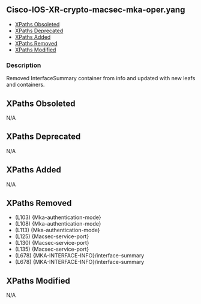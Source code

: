## Cisco-IOS-XR-crypto-macsec-mka-oper.yang

- [XPaths Obsoleted](#xpaths-obsoleted)
- [XPaths Deprecated](#xpaths-deprecated)
- [XPaths Added](#xpaths-added)
- [XPaths Removed](#xpaths-removed)
- [XPaths Modified](#xpaths-modified)

### Description

Removed InterfaceSummary container from info and updated with new leafs and containers.

## XPaths Obsoleted

N/A

## XPaths Deprecated

N/A

## XPaths Added

N/A

## XPaths Removed

- (L103)	{Mka-authentication-mode}
- (L108)	{Mka-authentication-mode}
- (L113)	{Mka-authentication-mode}
- (L125)	{Macsec-service-port}
- (L130)	{Macsec-service-port}
- (L135)	{Macsec-service-port}
- (L678)	{MKA-INTERFACE-INFO}/interface-summary
- (L678)	{MKA-INTERFACE-INFO}/interface-summary

## XPaths Modified

N/A


